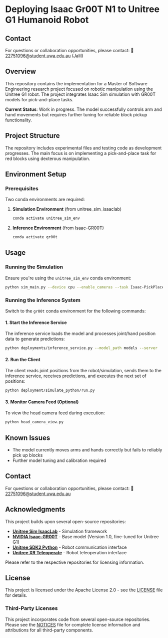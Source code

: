 # Deploying Isaac Gr00T N1 to Unitree G1 Humanoid Robot

## Contact
For questions or collaboration opportunities, please contact:
📧 22751096@student.uwa.edu.au (Jalil)

## Overview
This repository contains the implementation for a Master of Software Engineering research project focused on robotic manipulation using the Unitree G1 robot. The project integrates Isaac Sim simulation with GR00T models for pick-and-place tasks.

**Current Status**: Work in progress. The model successfully controls arm and hand movements but requires further tuning for reliable block pickup functionality.

## Project Structure
The repository includes experimental files and testing code as development progresses. The main focus is on implementing a pick-and-place task for red blocks using dexterous manipulation.

## Environment Setup

### Prerequisites
Two conda environments are required:

1. **Simulation Environment** (from unitree_sim_isaaclab)
   ```bash
   conda activate unitree_sim_env
   ```

2. **Inference Environment** (from Isaac-GR00T)
   ```bash
   conda activate gr00t
   ```

## Usage

### Running the Simulation
Ensure you're using the `unitree_sim_env` conda environment:

```bash
python sim_main.py --device cpu --enable_cameras --task Isaac-PickPlace-RedBlock-G129-Dex3-Joint --action_source dds --enable_dex3_dds --robot_type g129
```

### Running the Inference System
Switch to the `gr00t` conda environment for the following commands:

#### 1. Start the Inference Service
The inference service loads the model and processes joint/hand position data to generate predictions:

```bash
python deployments/inference_service.py --model_path models --server
```

#### 2. Run the Client
The client reads joint positions from the robot/simulation, sends them to the inference service, receives predictions, and executes the next set of positions:

```bash
python deployment/simulate_python/run.py
```

#### 3. Monitor Camera Feed (Optional)
To view the head camera feed during execution:

```bash
python head_camera_view.py
```

## Known Issues
- The model currently moves arms and hands correctly but fails to reliably pick up blocks
- Further model tuning and calibration required

## Contact
For questions or collaboration opportunities, please contact:
📧 22751096@student.uwa.edu.au

## Acknowledgments
This project builds upon several open-source repositories:

- **[Unitree Sim IsaacLab](https://github.com/unitreerobotics/unitree_sim_isaaclab)** - Simulation framework
- **[NVIDIA Isaac-GR00T](https://github.com/NVIDIA/Isaac-GR00T)** - Base model (Version 1.0, fine-tuned for Unitree G1)
- **[Unitree SDK2 Python](https://github.com/unitreerobotics/unitree_sdk2_python)** - Robot communication interface
- **[Unitree XR Teleoperate](https://github.com/unitreerobotics/xr_teleoperate)** - Robot teleoperation interface

Please refer to the respective repositories for licensing information.

## License
This project is licensed under the Apache License 2.0 - see the [LICENSE](LICENSE) file for details.

### Third-Party Licenses
This project incorporates code from several open-source repositories. Please see the [NOTICES](NOTICES) file for complete license information and attributions for all third-party components.
